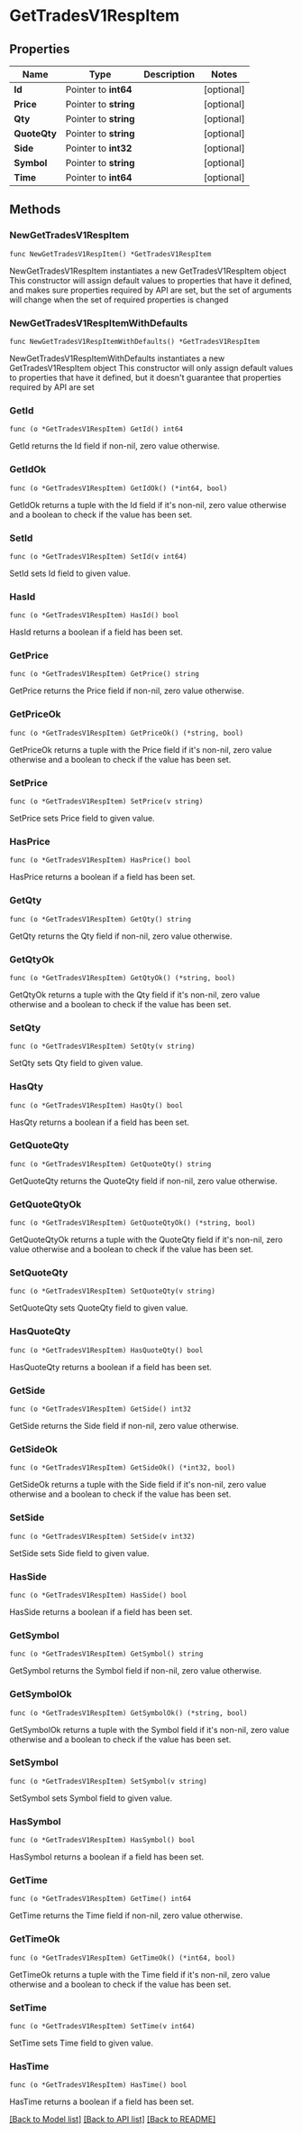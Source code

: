 # GetTradesV1RespItem

## Properties

Name | Type | Description | Notes
------------ | ------------- | ------------- | -------------
**Id** | Pointer to **int64** |  | [optional] 
**Price** | Pointer to **string** |  | [optional] 
**Qty** | Pointer to **string** |  | [optional] 
**QuoteQty** | Pointer to **string** |  | [optional] 
**Side** | Pointer to **int32** |  | [optional] 
**Symbol** | Pointer to **string** |  | [optional] 
**Time** | Pointer to **int64** |  | [optional] 

## Methods

### NewGetTradesV1RespItem

`func NewGetTradesV1RespItem() *GetTradesV1RespItem`

NewGetTradesV1RespItem instantiates a new GetTradesV1RespItem object
This constructor will assign default values to properties that have it defined,
and makes sure properties required by API are set, but the set of arguments
will change when the set of required properties is changed

### NewGetTradesV1RespItemWithDefaults

`func NewGetTradesV1RespItemWithDefaults() *GetTradesV1RespItem`

NewGetTradesV1RespItemWithDefaults instantiates a new GetTradesV1RespItem object
This constructor will only assign default values to properties that have it defined,
but it doesn't guarantee that properties required by API are set

### GetId

`func (o *GetTradesV1RespItem) GetId() int64`

GetId returns the Id field if non-nil, zero value otherwise.

### GetIdOk

`func (o *GetTradesV1RespItem) GetIdOk() (*int64, bool)`

GetIdOk returns a tuple with the Id field if it's non-nil, zero value otherwise
and a boolean to check if the value has been set.

### SetId

`func (o *GetTradesV1RespItem) SetId(v int64)`

SetId sets Id field to given value.

### HasId

`func (o *GetTradesV1RespItem) HasId() bool`

HasId returns a boolean if a field has been set.

### GetPrice

`func (o *GetTradesV1RespItem) GetPrice() string`

GetPrice returns the Price field if non-nil, zero value otherwise.

### GetPriceOk

`func (o *GetTradesV1RespItem) GetPriceOk() (*string, bool)`

GetPriceOk returns a tuple with the Price field if it's non-nil, zero value otherwise
and a boolean to check if the value has been set.

### SetPrice

`func (o *GetTradesV1RespItem) SetPrice(v string)`

SetPrice sets Price field to given value.

### HasPrice

`func (o *GetTradesV1RespItem) HasPrice() bool`

HasPrice returns a boolean if a field has been set.

### GetQty

`func (o *GetTradesV1RespItem) GetQty() string`

GetQty returns the Qty field if non-nil, zero value otherwise.

### GetQtyOk

`func (o *GetTradesV1RespItem) GetQtyOk() (*string, bool)`

GetQtyOk returns a tuple with the Qty field if it's non-nil, zero value otherwise
and a boolean to check if the value has been set.

### SetQty

`func (o *GetTradesV1RespItem) SetQty(v string)`

SetQty sets Qty field to given value.

### HasQty

`func (o *GetTradesV1RespItem) HasQty() bool`

HasQty returns a boolean if a field has been set.

### GetQuoteQty

`func (o *GetTradesV1RespItem) GetQuoteQty() string`

GetQuoteQty returns the QuoteQty field if non-nil, zero value otherwise.

### GetQuoteQtyOk

`func (o *GetTradesV1RespItem) GetQuoteQtyOk() (*string, bool)`

GetQuoteQtyOk returns a tuple with the QuoteQty field if it's non-nil, zero value otherwise
and a boolean to check if the value has been set.

### SetQuoteQty

`func (o *GetTradesV1RespItem) SetQuoteQty(v string)`

SetQuoteQty sets QuoteQty field to given value.

### HasQuoteQty

`func (o *GetTradesV1RespItem) HasQuoteQty() bool`

HasQuoteQty returns a boolean if a field has been set.

### GetSide

`func (o *GetTradesV1RespItem) GetSide() int32`

GetSide returns the Side field if non-nil, zero value otherwise.

### GetSideOk

`func (o *GetTradesV1RespItem) GetSideOk() (*int32, bool)`

GetSideOk returns a tuple with the Side field if it's non-nil, zero value otherwise
and a boolean to check if the value has been set.

### SetSide

`func (o *GetTradesV1RespItem) SetSide(v int32)`

SetSide sets Side field to given value.

### HasSide

`func (o *GetTradesV1RespItem) HasSide() bool`

HasSide returns a boolean if a field has been set.

### GetSymbol

`func (o *GetTradesV1RespItem) GetSymbol() string`

GetSymbol returns the Symbol field if non-nil, zero value otherwise.

### GetSymbolOk

`func (o *GetTradesV1RespItem) GetSymbolOk() (*string, bool)`

GetSymbolOk returns a tuple with the Symbol field if it's non-nil, zero value otherwise
and a boolean to check if the value has been set.

### SetSymbol

`func (o *GetTradesV1RespItem) SetSymbol(v string)`

SetSymbol sets Symbol field to given value.

### HasSymbol

`func (o *GetTradesV1RespItem) HasSymbol() bool`

HasSymbol returns a boolean if a field has been set.

### GetTime

`func (o *GetTradesV1RespItem) GetTime() int64`

GetTime returns the Time field if non-nil, zero value otherwise.

### GetTimeOk

`func (o *GetTradesV1RespItem) GetTimeOk() (*int64, bool)`

GetTimeOk returns a tuple with the Time field if it's non-nil, zero value otherwise
and a boolean to check if the value has been set.

### SetTime

`func (o *GetTradesV1RespItem) SetTime(v int64)`

SetTime sets Time field to given value.

### HasTime

`func (o *GetTradesV1RespItem) HasTime() bool`

HasTime returns a boolean if a field has been set.


[[Back to Model list]](../README.md#documentation-for-models) [[Back to API list]](../README.md#documentation-for-api-endpoints) [[Back to README]](../README.md)


